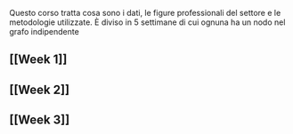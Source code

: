 Questo corso tratta cosa sono i dati, le figure professionali del settore e le metodologie utilizzate. È diviso in 5 settimane di cui ognuna ha un nodo nel grafo indipendente

## [[Week 1]]
## [[Week 2]]
## [[Week 3]]



